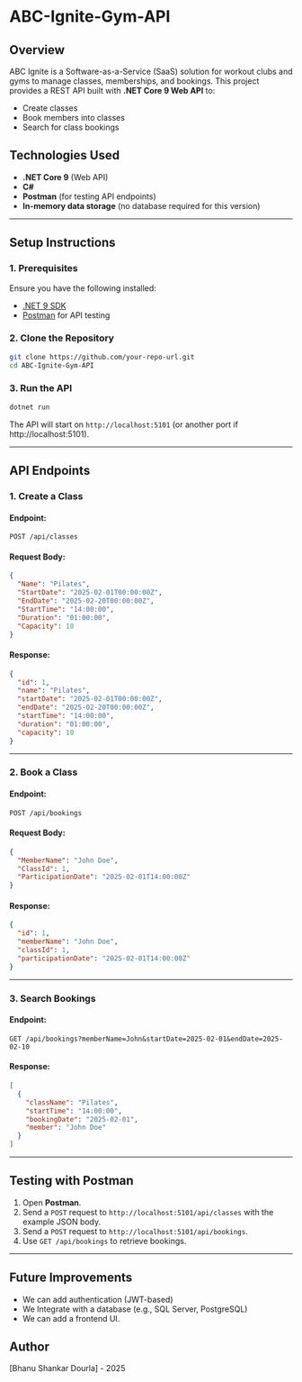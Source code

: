 # ABC-Ignite-Gym-API

## Overview
ABC Ignite is a Software-as-a-Service (SaaS) solution for workout clubs and gyms to manage classes, memberships, and bookings. This project provides a REST API built with **.NET Core 9 Web API** to:

- Create classes
- Book members into classes
- Search for class bookings

## Technologies Used
- **.NET Core 9** (Web API)
- **C#**
- **Postman** (for testing API endpoints)
- **In-memory data storage** (no database required for this version)

---

## Setup Instructions
### **1. Prerequisites**
Ensure you have the following installed:
- [.NET 9 SDK](https://dotnet.microsoft.com/download)
- [Postman](https://www.postman.com/downloads/) for API testing

### **2. Clone the Repository**
```sh
git clone https://github.com/your-repo-url.git
cd ABC-Ignite-Gym-API
```

### **3. Run the API**
```sh
dotnet run
```

The API will start on `http://localhost:5101` (or another port if http://localhost:5101).

---

## API Endpoints
### **1. Create a Class**
#### **Endpoint:**
```http
POST /api/classes
```
#### **Request Body:**
```json
{
  "Name": "Pilates",
  "StartDate": "2025-02-01T00:00:00Z",
  "EndDate": "2025-02-20T00:00:00Z",
  "StartTime": "14:00:00",
  "Duration": "01:00:00",
  "Capacity": 10
}
```
#### **Response:**
```json
{
  "id": 1,
  "name": "Pilates",
  "startDate": "2025-02-01T00:00:00Z",
  "endDate": "2025-02-20T00:00:00Z",
  "startTime": "14:00:00",
  "duration": "01:00:00",
  "capacity": 10
}
```

---
### **2. Book a Class**
#### **Endpoint:**
```http
POST /api/bookings
```
#### **Request Body:**
```json
{
  "MemberName": "John Doe",
  "ClassId": 1,
  "ParticipationDate": "2025-02-01T14:00:00Z"
}
```
#### **Response:**
```json
{
  "id": 1,
  "memberName": "John Doe",
  "classId": 1,
  "participationDate": "2025-02-01T14:00:00Z"
}
```

---
### **3. Search Bookings**
#### **Endpoint:**
```http
GET /api/bookings?memberName=John&startDate=2025-02-01&endDate=2025-02-10
```
#### **Response:**
```json
[
  {
    "className": "Pilates",
    "startTime": "14:00:00",
    "bookingDate": "2025-02-01",
    "member": "John Doe"
  }
]
```

---

## Testing with Postman
1. Open **Postman**.
2. Send a `POST` request to `http://localhost:5101/api/classes` with the example JSON body.
3. Send a `POST` request to `http://localhost:5101/api/bookings`.
4. Use `GET /api/bookings` to retrieve bookings.

---

## Future Improvements
- We can add authentication (JWT-based)
- We Integrate with a database (e.g., SQL Server, PostgreSQL)
- We can add a frontend UI.

## Author
[Bhanu Shankar Dourla] - 2025



